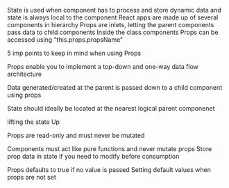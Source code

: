 State is used when component has to process and store dynamic data and state is always local to the component
React apps are made up of several components in hierarchy
Props are inlets, letting the parent components pass data to child components
Inside the class components Props can be accessed using "this.props.propsName"

5 imp points to keep in mind when using Props

Props enable you to implement a top-down and one-way data flow architecture

Data generated/created at the parent is passed down to a child component using props

State should ideally be located at the nearest logical parent componenet

lifting the state Up

Props are read-only and must never be mutated

Components must act like pure functions and never mutate props
Store prop data in state if you need to modify before consumption

Props defaults to true if no value is passed
Setting default values when props are not set
